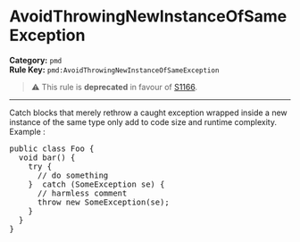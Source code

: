# AvoidThrowingNewInstanceOfSameException
**Category:** `pmd`<br/>
**Rule Key:** `pmd:AvoidThrowingNewInstanceOfSameException`<br/>
> :warning: This rule is **deprecated** in favour of [S1166](https://rules.sonarsource.com/java/RSPEC-1166).

-----

Catch blocks that merely rethrow a caught exception wrapped inside a new instance of the same type only add to code size and runtime complexity. Example :
<pre>
public class Foo {
  void bar() {
    try {
      // do something
    }  catch (SomeException se) {
      // harmless comment
      throw new SomeException(se);
    }
  }
}
</pre>
